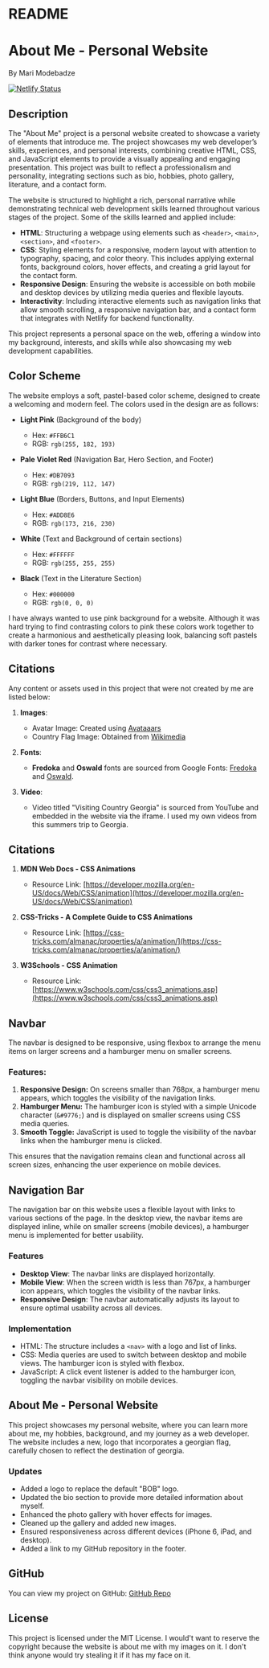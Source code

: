 # README
 
# About Me - Personal Website

By Mari Modebadze

[![Netlify Status](https://api.netlify.com/api/v1/badges/3238608b-e917-4c1b-8ad3-0db429aed305/deploy-status)](https://app.netlify.com/sites/about-me-marimode1/deploys)

## Description

The "About Me" project is a personal website created to showcase a variety of elements that introduce me. The project showcases my web developer’s skills, experiences, and personal interests, combining creative HTML, CSS, and JavaScript elements to provide a visually appealing and engaging presentation. This project was built to reflect a professionalism and personality, integrating sections such as bio, hobbies, photo gallery, literature, and a contact form.

The website is structured to highlight a rich, personal narrative while demonstrating technical web development skills learned throughout various stages of the project. Some of the skills learned and applied include:

- **HTML**: Structuring a webpage using elements such as `<header>`, `<main>`, `<section>`, and `<footer>`.
- **CSS**: Styling elements for a responsive, modern layout with attention to typography, spacing, and color theory. This includes applying external fonts, background colors, hover effects, and creating a grid layout for the contact form.
- **Responsive Design**: Ensuring the website is accessible on both mobile and desktop devices by utilizing media queries and flexible layouts.
- **Interactivity**: Including interactive elements such as navigation links that allow smooth scrolling, a responsive navigation bar, and a contact form that integrates with Netlify for backend functionality.

This project represents a personal space on the web, offering a window into my background, interests, and skills while also showcasing my web development capabilities.

## Color Scheme

The website employs a soft, pastel-based color scheme, designed to create a welcoming and modern feel. The colors used in the design are as follows:

- **Light Pink** (Background of the body)
  - Hex: `#FFB6C1`
  - RGB: `rgb(255, 182, 193)`

- **Pale Violet Red** (Navigation Bar, Hero Section, and Footer)
  - Hex: `#DB7093`
  - RGB: `rgb(219, 112, 147)`

- **Light Blue** (Borders, Buttons, and Input Elements)
  - Hex: `#ADD8E6`
  - RGB: `rgb(173, 216, 230)`

- **White** (Text and Background of certain sections)
  - Hex: `#FFFFFF`
  - RGB: `rgb(255, 255, 255)`

- **Black** (Text in the Literature Section)
  - Hex: `#000000`
  - RGB: `rgb(0, 0, 0)`

I have always wanted to use pink background for a website. Although it was hard trying to find contrasting colors to pink these colors work together to create a harmonious and aesthetically pleasing look, balancing soft pastels with darker tones for contrast where necessary.


## Citations

Any content or assets used in this project that were not created by me are listed below:

1. **Images**:
   - Avatar Image: Created using [Avataaars](https://getavataaars.com/)
   - Country Flag Image: Obtained from [Wikimedia](https://commons.wikimedia.org/wiki/File:Flag_of_Georgia.svg)

2. **Fonts**:
   - **Fredoka** and **Oswald** fonts are sourced from Google Fonts: [Fredoka](https://fonts.google.com/specimen/Fredoka) and [Oswald](https://fonts.google.com/specimen/Oswald).

3. **Video**:
   - Video titled "Visiting Country Georgia" is sourced from YouTube and embedded in the website via the iframe. I used my own videos from this summers trip to Georgia. 

## Citations

1. **MDN Web Docs - CSS Animations**  
   - Resource Link: [https://developer.mozilla.org/en-US/docs/Web/CSS/animation](https://developer.mozilla.org/en-US/docs/Web/CSS/animation)

2. **CSS-Tricks - A Complete Guide to CSS Animations**  
   - Resource Link: [https://css-tricks.com/almanac/properties/a/animation/](https://css-tricks.com/almanac/properties/a/animation/)

3. **W3Schools - CSS Animation**  
   - Resource Link: [https://www.w3schools.com/css/css3_animations.asp](https://www.w3schools.com/css/css3_animations.asp)

## Navbar

The navbar is designed to be responsive, using flexbox to arrange the menu items on larger screens and a hamburger menu on smaller screens. 


### Features:
1. **Responsive Design:** On screens smaller than 768px, a hamburger menu appears, which toggles the visibility of the navigation links.
2. **Hamburger Menu:** The hamburger icon is styled with a simple Unicode character (`&#9776;`) and is displayed on smaller screens using CSS media queries.
3. **Smooth Toggle:** JavaScript is used to toggle the visibility of the navbar links when the hamburger menu is clicked.

This ensures that the navigation remains clean and functional across all screen sizes, enhancing the user experience on mobile devices.

## Navigation Bar

The navigation bar on this website uses a flexible layout with links to various sections of the page. In the desktop view, the navbar items are displayed inline, while on smaller screens (mobile devices), a hamburger menu is implemented for better usability.

### Features
- **Desktop View**: The navbar links are displayed horizontally.
- **Mobile View**: When the screen width is less than 767px, a hamburger icon appears, which toggles the visibility of the navbar links.
- **Responsive Design**: The navbar automatically adjusts its layout to ensure optimal usability across all devices.

### Implementation
- HTML: The structure includes a `<nav>` with a logo and list of links.
- CSS: Media queries are used to switch between desktop and mobile views. The hamburger icon is styled with flexbox.
- JavaScript: A click event listener is added to the hamburger icon, toggling the navbar visibility on mobile devices.

## About Me - Personal Website

This project showcases my personal website, where you can learn more about me, my hobbies, background, and my journey as a web developer. The website includes a new, logo that incorporates a georgian flag, carefully chosen to reflect the destination of georgia.

### Updates
- Added a logo to replace the default "BOB" logo.
- Updated the bio section to provide more detailed information about myself.
- Enhanced the photo gallery with hover effects for images.
- Cleaned up the gallery and added new images.
- Ensured responsiveness across different devices (iPhone 6, iPad, and desktop).
- Added a link to my GitHub repository in the footer.

## GitHub
You can view my project on GitHub: [GitHub Repo](https://github.com/yourusername/your-repo)


## License

This project is licensed under the MIT License. 
I would't want to reserve the copyright because the website is about me with my images on it. I don't think anyone would try stealing it if it has my face on it. 

